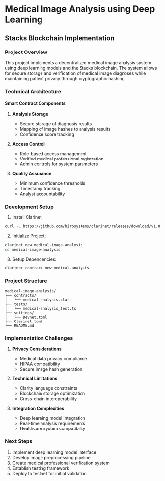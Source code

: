 # Medical Image Analysis using Deep Learning
## Stacks Blockchain Implementation

### Project Overview
This project implements a decentralized medical image analysis system using deep learning models and the Stacks blockchain. The system allows for secure storage and verification of medical image diagnoses while maintaining patient privacy through cryptographic hashing.

### Technical Architecture

#### Smart Contract Components
1. **Analysis Storage**
   - Secure storage of diagnosis results
   - Mapping of image hashes to analysis results
   - Confidence score tracking

2. **Access Control**
   - Role-based access management
   - Verified medical professional registration
   - Admin controls for system parameters

3. **Quality Assurance**
   - Minimum confidence thresholds
   - Timestamp tracking
   - Analyst accountability

### Development Setup

1. Install Clarinet:
```bash
curl -L https://github.com/hirosystems/clarinet/releases/download/v1.0.0/clarinet-linux-x64.tar.gz | tar xz
```

2. Initialize Project:
```bash
clarinet new medical-image-analysis
cd medical-image-analysis
```

3. Setup Dependencies:
```bash
clarinet contract new medical-analysis
```

### Project Structure
```
medical-image-analysis/
├── contracts/
│   └── medical-analysis.clar
├── tests/
│   └── medical-analysis_test.ts
├── settings/
│   └── Devnet.toml
├── Clarinet.toml
└── README.md
```

### Implementation Challenges

1. **Privacy Considerations**
   - Medical data privacy compliance
   - HIPAA compatibility
   - Secure image hash generation

2. **Technical Limitations**
   - Clarity language constraints
   - Blockchain storage optimization
   - Cross-chain interoperability

3. **Integration Complexities**
   - Deep learning model integration
   - Real-time analysis requirements
   - Healthcare system compatibility

### Next Steps
1. Implement deep learning model interface
2. Develop image preprocessing pipeline
3. Create medical professional verification system
4. Establish testing framework
5. Deploy to testnet for initial validation
